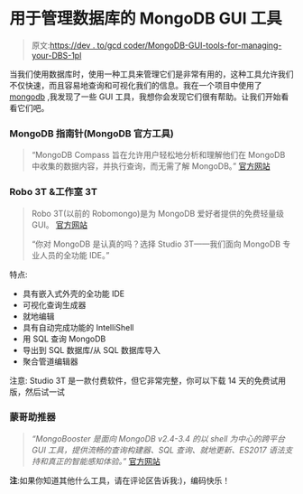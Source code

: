 # 用于管理数据库的 MongoDB GUI 工具

> 原文:[https://dev . to/gcd coder/MongoDB-GUI-tools-for-managing-your-DBS-1pl](https://dev.to/gcdcoder/mongodb-gui-tools-for-managing-your-dbs-1pl)

当我们使用数据库时，使用一种工具来管理它们是非常有用的，这种工具允许我们不仅快速，而且容易地查询和可视化我们的信息。我在一个项目中使用了 [mongodb](https://www.mongodb.com/) ,我发现了一些 GUI 工具，我想你会发现它们很有帮助。让我们开始看看它们吧。

### MongoDB 指南针(MongoDB 官方工具)

> “MongoDB Compass 旨在允许用户轻松地分析和理解他们在 MongoDB 中收集的数据内容，并执行查询，而无需了解 MongoDB。” [官方网站](https://docs.mongodb.com/compass/current/#overview)

### Robo 3T &工作室 3T

> Robo 3T(以前的 Robomongo)是为 MongoDB 爱好者提供的免费轻量级 GUI。 [官方网站](https://robomongo.org/)
> 
> “你对 MongoDB 是认真的吗？选择 Studio 3T——我们面向 MongoDB 专业人员的全功能 IDE。”

特点:

*   具有嵌入式外壳的全功能 IDE
*   可视化查询生成器
*   就地编辑
*   具有自动完成功能的 IntelliShell
*   用 SQL 查询 MongoDB
*   导出到 SQL 数据库/从 SQL 数据库导入
*   聚合管道编辑器

注意: Studio 3T 是一款付费软件，但它非常完整，你可以下载 14 天的免费试用版，然后试一试

### 蒙哥助推器

> *“MongoBooster 是面向 MongoDB v2.4-3.4 的以 shell 为中心的跨平台 GUI 工具，提供流畅的查询构建器、SQL 查询、就地更新、ES2017 语法支持和真正的智能感知体验。”* [官方网站](https://mongobooster.com/)

**注**:如果你知道其他什么工具，请在评论区告诉我:)，编码快乐！